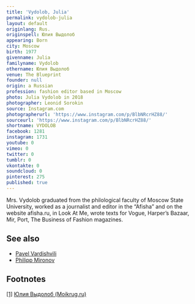 ```yaml
---
title: 'Vydolob, Julia'
permalink: vydolob-julia
layout: default
originlang: Rus.
originspell: Юлия Выдолоб
appearing: Born
city: Moscow
birth: 1977
givenname: Julia
familyname: Vydolob
othername: Юлия Выдолоб
venue: The Blueprint
founder: null
origin: a Russian
profession: fashion editor based in Moscow
photo: Julia Vydolob in 2018
photographer: Leonid Sorokin
source: Instagram.com
photographerurl: 'https://www.instagram.com/p/BlbNRcrHZ88/'
sourceurl: 'https://www.instagram.com/p/BlbNRcrHZ88/'
shortname: VYDOLOB
facebook: 1281
instagram: 1731
youtube: 0
vimeo: 0
twitter: 0
tumblr: 0
vkontakte: 0
soundcloud: 0
pinterest: 275
published: true
---
```


<!---
To edit top block see
icon "Meta Data"
on right menu
Full edit instructions
indexmod.gq/edit
-->

Mrs. Vydolob graduated from the philological faculty of Moscow State University, worked as a journalist and editor in the “Afisha” and on the website afisha.ru, in Look At Me, wrote texts for Vogue, Harper’s Bazaar, Mir, Port, The Business of Fashion magazines.

## See also

+ [Pavel Vardishvili](vardishvili-pavel)
+ [Philipp Mironov](mironov-philipp)


## Footnotes

[[1]](#a1) <span id="f1"></span> [Юлия Выдолоб (Moikrug.ru)](https://moikrug.ru/vydolob)
